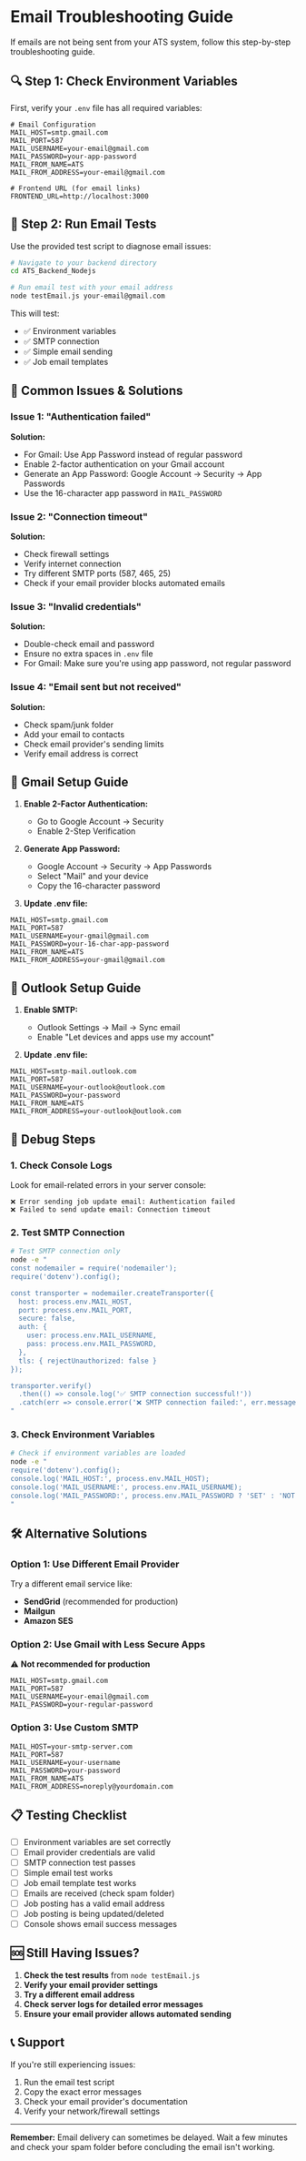 # Email Troubleshooting Guide

If emails are not being sent from your ATS system, follow this step-by-step troubleshooting guide.

## 🔍 Step 1: Check Environment Variables

First, verify your `.env` file has all required variables:

```env
# Email Configuration
MAIL_HOST=smtp.gmail.com
MAIL_PORT=587
MAIL_USERNAME=your-email@gmail.com
MAIL_PASSWORD=your-app-password
MAIL_FROM_NAME=ATS
MAIL_FROM_ADDRESS=your-email@gmail.com

# Frontend URL (for email links)
FRONTEND_URL=http://localhost:3000
```

## 🧪 Step 2: Run Email Tests

Use the provided test script to diagnose email issues:

```bash
# Navigate to your backend directory
cd ATS_Backend_Nodejs

# Run email test with your email address
node testEmail.js your-email@gmail.com
```

This will test:
- ✅ Environment variables
- ✅ SMTP connection
- ✅ Simple email sending
- ✅ Job email templates

## 🚨 Common Issues & Solutions

### Issue 1: "Authentication failed"

**Solution:**
- For Gmail: Use App Password instead of regular password
- Enable 2-factor authentication on your Gmail account
- Generate an App Password: Google Account → Security → App Passwords
- Use the 16-character app password in `MAIL_PASSWORD`

### Issue 2: "Connection timeout"

**Solution:**
- Check firewall settings
- Verify internet connection
- Try different SMTP ports (587, 465, 25)
- Check if your email provider blocks automated emails

### Issue 3: "Invalid credentials"

**Solution:**
- Double-check email and password
- Ensure no extra spaces in `.env` file
- For Gmail: Make sure you're using app password, not regular password

### Issue 4: "Email sent but not received"

**Solution:**
- Check spam/junk folder
- Add your email to contacts
- Check email provider's sending limits
- Verify email address is correct

## 📧 Gmail Setup Guide

1. **Enable 2-Factor Authentication:**
   - Go to Google Account → Security
   - Enable 2-Step Verification

2. **Generate App Password:**
   - Google Account → Security → App Passwords
   - Select "Mail" and your device
   - Copy the 16-character password

3. **Update .env file:**
```env
MAIL_HOST=smtp.gmail.com
MAIL_PORT=587
MAIL_USERNAME=your-gmail@gmail.com
MAIL_PASSWORD=your-16-char-app-password
MAIL_FROM_NAME=ATS
MAIL_FROM_ADDRESS=your-gmail@gmail.com
```

## 📧 Outlook Setup Guide

1. **Enable SMTP:**
   - Outlook Settings → Mail → Sync email
   - Enable "Let devices and apps use my account"

2. **Update .env file:**
```env
MAIL_HOST=smtp-mail.outlook.com
MAIL_PORT=587
MAIL_USERNAME=your-outlook@outlook.com
MAIL_PASSWORD=your-password
MAIL_FROM_NAME=ATS
MAIL_FROM_ADDRESS=your-outlook@outlook.com
```

## 🔧 Debug Steps

### 1. Check Console Logs
Look for email-related errors in your server console:
```
❌ Error sending job update email: Authentication failed
❌ Failed to send update email: Connection timeout
```

### 2. Test SMTP Connection
```bash
# Test SMTP connection only
node -e "
const nodemailer = require('nodemailer');
require('dotenv').config();

const transporter = nodemailer.createTransporter({
  host: process.env.MAIL_HOST,
  port: process.env.MAIL_PORT,
  secure: false,
  auth: {
    user: process.env.MAIL_USERNAME,
    pass: process.env.MAIL_PASSWORD,
  },
  tls: { rejectUnauthorized: false }
});

transporter.verify()
  .then(() => console.log('✅ SMTP connection successful!'))
  .catch(err => console.error('❌ SMTP connection failed:', err.message));
"
```

### 3. Check Environment Variables
```bash
# Check if environment variables are loaded
node -e "
require('dotenv').config();
console.log('MAIL_HOST:', process.env.MAIL_HOST);
console.log('MAIL_USERNAME:', process.env.MAIL_USERNAME);
console.log('MAIL_PASSWORD:', process.env.MAIL_PASSWORD ? 'SET' : 'NOT SET');
"
```

## 🛠️ Alternative Solutions

### Option 1: Use Different Email Provider
Try a different email service like:
- **SendGrid** (recommended for production)
- **Mailgun**
- **Amazon SES**

### Option 2: Use Gmail with Less Secure Apps
⚠️ **Not recommended for production**
```env
MAIL_HOST=smtp.gmail.com
MAIL_PORT=587
MAIL_USERNAME=your-email@gmail.com
MAIL_PASSWORD=your-regular-password
```

### Option 3: Use Custom SMTP
```env
MAIL_HOST=your-smtp-server.com
MAIL_PORT=587
MAIL_USERNAME=your-username
MAIL_PASSWORD=your-password
MAIL_FROM_NAME=ATS
MAIL_FROM_ADDRESS=noreply@yourdomain.com
```

## 📋 Testing Checklist

- [ ] Environment variables are set correctly
- [ ] Email provider credentials are valid
- [ ] SMTP connection test passes
- [ ] Simple email test works
- [ ] Job email template test works
- [ ] Emails are received (check spam folder)
- [ ] Job posting has a valid email address
- [ ] Job posting is being updated/deleted
- [ ] Console shows email success messages

## 🆘 Still Having Issues?

1. **Check the test results** from `node testEmail.js`
2. **Verify your email provider settings**
3. **Try a different email address**
4. **Check server logs for detailed error messages**
5. **Ensure your email provider allows automated sending**

## 📞 Support

If you're still experiencing issues:
1. Run the email test script
2. Copy the exact error messages
3. Check your email provider's documentation
4. Verify your network/firewall settings

---

**Remember:** Email delivery can sometimes be delayed. Wait a few minutes and check your spam folder before concluding the email isn't working.
